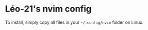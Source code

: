 # Léo-21's nvim config

To install, simply copy all files in your `~/.config/nvim` folder on Linux.



